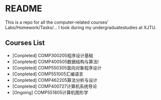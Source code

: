 # README

This is a repo for all the computer-related courses' Labs/Homework/Tasks/... I took during my undergraduatestudies at XJTU.

## Courses List
* [Conpleted] COMP300205程序设计基础
* [Conpleted] COMP400505数据结构与算法I
* [Conpleted] COMP550305面向对象程序设计
* [Conpleted] COMP551005汇编语言
* [Conpleted] COMP462205算法分析与设计
* [Conpleted] COMP400727计算机系统导论
* [Ongoing] COMP551805计算机图形学 

